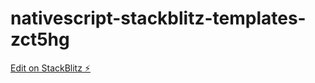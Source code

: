 # nativescript-stackblitz-templates-zct5hg

[Edit on StackBlitz ⚡️](https://stackblitz.com/edit/nativescript-stackblitz-templates-zct5hg)
